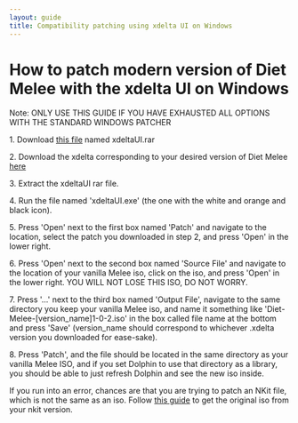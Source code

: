 ```yaml
---
layout: guide
title: Compatibility patching using xdelta UI on Windows
---
```


# How to patch modern version of Diet Melee with the xdelta UI on Windows

Note: ONLY USE THIS GUIDE IF YOU HAVE EXHAUSTED ALL OPTIONS WITH THE STANDARD WINDOWS PATCHER

1\. Download [this file](http://www.mediafire.com/file/m1tbybskj2z89ry/xdeltaUI.rar/file) named xdeltaUI.rar

2\. Download the xdelta corresponding to your desired version of Diet Melee [here](https://www.mediafire.com/folder/07h587ub2nb6t/Diet_Melee_1.02)

3\. Extract the xdeltaUI rar file.

4\. Run the file named 'xdeltaUI.exe' (the one with the white and orange and black icon).

5\. Press 'Open' next to the first box named 'Patch' and navigate to the location, select the patch you downloaded in step 2, and press 'Open' in the lower right.

6\. Press 'Open' next to the second box named 'Source File' and navigate to the location of your vanilla Melee iso, click on the iso, and press 'Open' in the lower right. YOU WILL NOT LOSE THIS ISO, DO NOT WORRY.

7\. Press '...' next to the third box named 'Output File', navigate to the same directory you keep your vanilla Melee iso, and name it something like 'Diet-Melee-[version_name]1-0-2.iso' in the box called file name at the bottom and press 'Save' (version_name should correspond to whichever .xdelta version you downloaded for ease-sake).

8\. Press 'Patch', and the file should be located in the same directory as your vanilla Melee ISO, and if you set Dolphin to use that directory as a library, you should be able to just refresh Dolphin and see the new iso inside.  

If you run into an error, chances are that you are trying to patch an NKit file, which is not the same as an iso. Follow [this guide](https://diet.melee.tv/guides/nkit-decompression.html) to get the original iso from your nkit version.
